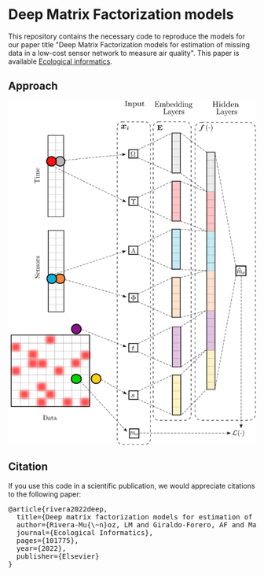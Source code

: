 # Deep Matrix Factorization models

This repository contains the necessary code to reproduce the models for our paper title "Deep Matrix Factorization models for estimation of missing data in a low-cost sensor network to measure air quality". This paper is available [Ecological informatics](https://www.sciencedirect.com/science/article/pii/S1574954122002254?dgcid=author).

## Approach

![DMF_4](https://github.com/andresgiraldo3312/DMF/blob/main/Images/DMF_4.svg)


## Citation

If you use this code in a scientific publication, we would appreciate citations to the following paper:

<pre>
@article{rivera2022deep,
  title={Deep matrix factorization models for estimation of missing data in a low-cost sensor network to measure air quality},
  author={Rivera-Mu{\~n}oz, LM and Giraldo-Forero, AF and Martinez-Vargas, JD},
  journal={Ecological Informatics},
  pages={101775},
  year={2022},
  publisher={Elsevier}
}
</pre>
